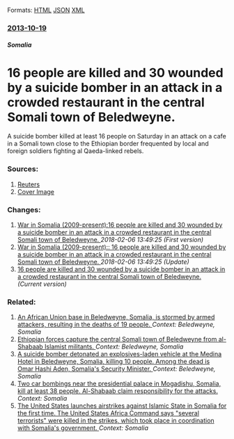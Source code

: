 
Formats: [HTML](/news/2013/10/19/16-people-are-killed-and-30-wounded-by-a-suicide-bomber-in-an-attack-in-a-crowded-restaurant-in-the-central-somali-town-of-beledweyne.html)  [JSON](/news/2013/10/19/16-people-are-killed-and-30-wounded-by-a-suicide-bomber-in-an-attack-in-a-crowded-restaurant-in-the-central-somali-town-of-beledweyne.json)  [XML](/news/2013/10/19/16-people-are-killed-and-30-wounded-by-a-suicide-bomber-in-an-attack-in-a-crowded-restaurant-in-the-central-somali-town-of-beledweyne.xml)  

### [2013-10-19](/news/2013/10/19/index.md)

##### Somalia
# 16 people are killed and 30 wounded by a suicide bomber in an attack in a crowded restaurant in the central Somali town of Beledweyne. 

A suicide bomber killed at least 16 people on Saturday in an attack on a cafe in a Somali town close to the Ethiopian border frequented by local and foreign soldiers fighting al Qaeda-linked rebels.


### Sources:

1. [Reuters](http://uk.reuters.com/article/2013/10/19/uk-somalia-bomb-idUKBRE99I02V20131019)
1. [Cover Image](http://s1.reutersmedia.net/resources/r/?m=02&d=20131019&t=2&i=804381305&w=&fh=545px&fw=&ll=&pl=&sq=&r=CBRE99I193O00)

### Changes:

1. [War in Somalia (2009-present):16 people are killed and 30 wounded by a suicide bomber in an attack in a crowded restaurant in the central Somali town of Beledweyne. ](/news/2013/10/19/war-in-somalia-2009apresent-p16-people-are-killed-and-30-wounded-by-a-suicide-bomber-in-an-attack-in-a-crowded-restaurant-in-the-central.md) _2018-02-06 13:49:25 (First version)_
2. [War in Somalia (2009-present):: 16 people are killed and 30 wounded by a suicide bomber in an attack in a crowded restaurant in the central Somali town of Beledweyne. ](/news/2013/10/19/war-in-somalia-2009-present-16-people-are-killed-and-30-wounded-by-a-suicide-bomber-in-an-attack-in-a-crowded-restaurant-in-the-centra.md) _2018-02-06 13:49:25 (Update)_
2. [16 people are killed and 30 wounded by a suicide bomber in an attack in a crowded restaurant in the central Somali town of Beledweyne. ](/news/2013/10/19/16-people-are-killed-and-30-wounded-by-a-suicide-bomber-in-an-attack-in-a-crowded-restaurant-in-the-central-somali-town-of-beledweyne.md) _(Current version)_

### Related:

1. [An African Union base in Beledweyne, Somalia, is stormed by armed attackers, resulting in the deaths of 19 people. ](/news/2013/11/19/an-african-union-base-in-beledweyne-somalia-is-stormed-by-armed-attackers-resulting-in-the-deaths-of-19-people.md) _Context: Beledweyne, Somalia_
2. [Ethiopian forces capture the central Somali town of Beledweyne from al-Shabaab Islamist militants. ](/news/2011/12/31/ethiopian-forces-capture-the-central-somali-town-of-beledweyne-from-al-shabaab-islamist-militants.md) _Context: Beledweyne, Somalia_
3. [ A suicide bomber detonated an explosives-laden vehicle at the Medina Hotel in Beledweyne, Somalia, killing 10 people. Among the dead is Omar Hashi Aden, Somalia's Security Minister. ](/news/2009/06/18/a-suicide-bomber-detonated-an-explosives-laden-vehicle-at-the-medina-hotel-in-beledweyne-somalia-killing-10-people-among-the-dead-is-oma.md) _Context: Beledweyne, Somalia_
4. [Two car bombings near the presidential palace in Mogadishu, Somalia, kill at least 38 people. Al-Shabaab claim responsibility for the attacks. ](/news/2018/02/24/two-car-bombings-near-the-presidential-palace-in-mogadishu-somalia-kill-at-least-38-people-al-shabaab-claim-responsibility-for-the-attack.md) _Context: Somalia_
5. [The United States launches airstrikes against Islamic State in Somalia for the first time. The United States Africa Command says "several terrorists" were killed in the strikes, which took place in coordination with Somalia's government. ](/news/2017/11/3/the-united-states-launches-airstrikes-against-islamic-state-in-somalia-for-the-first-time-the-united-states-africa-command-says-several-te.md) _Context: Somalia_
